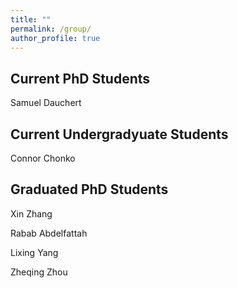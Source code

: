 ```yaml
---
title: ""
permalink: /group/
author_profile: true
---
```


## Current PhD Students

Samuel Dauchert

## Current Undergradyuate Students

Connor Chonko

## Graduated PhD Students

Xin Zhang

Rabab Abdelfattah

Lixing Yang

Zheqing Zhou
